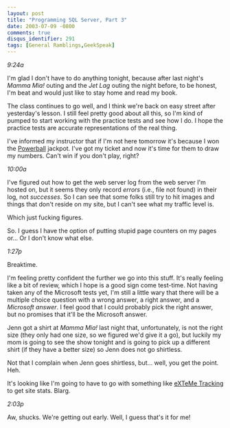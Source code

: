 ```yaml
---
layout: post
title: "Programming SQL Server, Part 3"
date: 2003-07-09 -0800
comments: true
disqus_identifier: 291
tags: [General Ramblings,GeekSpeak]
---
```

*9:24a*
 
 I'm glad I don't have to do anything tonight, because after last
night's *Mamma Mia!* outing and the *Jet Lag* outing the night before,
to be honest, I'm beat and would just like to stay home and read my
book.
 
 The class continues to go well, and I think we're back on easy street
after yesterday's lesson. I still feel pretty good about all this, so
I'm kind of pumped to start working with the practice tests and see how
I do. I hope the practice tests are accurate representations of the real
thing.
 
 I've informed my instructor that if I'm not here tomorrow it's because
I won the [Powerball](http://www.oregonlottery.org/night/power.shtml)
jackpot. I've got my ticket and now it's time for them to draw my
numbers. Can't win if you don't play, right?
 
 *10:00a*
 
 I've figured out how to get the web server log from the web server I'm
hosted on, but it seems they only record *errors* (i.e., file not found)
in their log, not *successes*. So I can see that some folks still try to
hit images and things that don't reside on my site, but I can't see what
my traffic level is.
 
 Which just fucking figures.
 
 So. I guess I have the option of putting stupid page counters on my
pages or... Or I don't know what else.
 
 *1:27p*
 
 Breaktime.
 
 I'm feeling pretty confident the further we go into this stuff. It's
really feeling like a bit of review, which I hope is a good sign come
test-time. Not having taken any of the Microsoft tests yet, I'm still a
little wary that there will be a multiple choice question with a wrong
answer, a right answer, and a *Microsoft answer*. I feel good that I
could probably pick the right answer, but no promises that it'll be the
Microsoft answer.
 
 Jenn got a shirt at *Mamma Mia!* last night that, unfortunately, is not
the right size (they only had one size, so we figured we'd give it a
go), but luckily my mom is going to see the show tonight and is going to
pick up a different shirt (if they have a better size) so Jenn does not
go shirtless.
 
 Not that I complain when Jenn goes shirtless, but... well, you get the
point. Heh.
 
 It's looking like I'm going to have to go with something like [eXTeMe
Tracking](http://www.extreme-dm.com/tracking/?home) to get site stats.
Blarg.
 
 *2:03p*
 
 Aw, shucks. We're getting out early. Well, I guess that's it for me!
